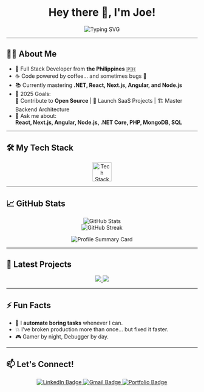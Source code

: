 <h1 align="center">Hey there 👋, I'm Joe!</h1>

<p align="center">
  <img src="https://readme-typing-svg.demolab.com?font=Fira+Code&size=22&duration=3000&pause=1000&color=58A6FF&center=true&vCenter=true&width=500&lines=Full+Stack+Developer;Coffee+to+Code+Transformer;Lifelong+Learner" alt="Typing SVG" />
</p>

---

## 👨‍💻 About Me
- 🚀 Full Stack Developer from **the Philippines** 🇵🇭
- ☕ Code powered by coffee... and sometimes bugs 🐞
- 📚 Currently mastering **.NET, React, Next.js, Angular, and Node.js**
- 🎯 2025 Goals:  
  🧩 Contribute to **Open Source** | 🚀 Launch SaaS Projects | 🏗️ Master Backend Architecture
- 💬 Ask me about:  
  **React, Next.js, Angular, Node.js, .NET Core, PHP, MongoDB, SQL**

---

## 🛠️ My Tech Stack
<p align="center">
  <a href="#"><img src="https://skillicons.dev/icons?i=js,ts,react,nextjs,angular,nodejs,express,html,css,tailwind,bootstrap,php,cs,dotnet,mysql,mongodb,git" height="50" alt="Tech Stack Icons" /></a>
</p>

---

## 📈 GitHub Stats
<p align="center">
  <img src="https://github-readme-stats.vercel.app/api?username=your-github-username&show_icons=true&theme=tokyonight&hide_border=true" alt="GitHub Stats" />
  <br/>
  <img src="https://github-readme-streak-stats.herokuapp.com?user=your-github-username&theme=tokyonight&hide_border=true" alt="GitHub Streak" />
</p>

<p align="center">
  <img src="https://github-profile-summary-cards.vercel.app/api/cards/profile-details?username=your-github-username&theme=tokyonight" alt="Profile Summary Card"/>
</p>

---

## 🚀 Latest Projects
<p align="center">
  <a href="https://cogonreservation.site" target="_blank">
    <img src="https://img.shields.io/badge/Cogon_Pardo_Reservation_System-Visit-blue?style=for-the-badge&logo=vercel&logoColor=white" />
  </a>
  <a href="https://dragondelivery.ct.ws" target="_blank">
    <img src="https://img.shields.io/badge/Dragon_Delivery-Visit-green?style=for-the-badge&logo=next.js&logoColor=white" />
  </a>
</p>

---

## ⚡ Fun Facts
- 🦾 I **automate boring tasks** whenever I can.
- 💥 I’ve broken production more than once... but fixed it faster.  
- 🎮 Gamer by night, Debugger by day.

---

## 📫 Let's Connect!
<p align="center">
  <a href="https://linkedin.com/in/your-linkedin" target="_blank">
    <img src="https://img.shields.io/badge/LinkedIn-Connect-blue?style=for-the-badge&logo=linkedin" alt="LinkedIn Badge"/>
  </a>
  <a href="mailto:your.email@example.com" target="_blank">
    <img src="https://img.shields.io/badge/Gmail-Send-red?style=for-the-badge&logo=gmail" alt="Gmail Badge"/>
  </a>
  <a href="https://your-portfolio-site.com" target="_blank">
    <img src="https://img.shields.io/badge/Portfolio-Visit-lightgrey?style=for-the-badge&logo=wordpress" alt="Portfolio Badge"/>
  </a>
</p>
